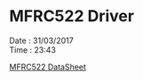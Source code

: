 # MFRC522 Driver

Date : 31/03/2017  
Time : 23:43  

[MFRC522 DataSheet][MFRC522_DataSheet]



[MFRC522_DataSheet]: https://www.nxp.com/documents/data_sheet/MFRC522.pdf

